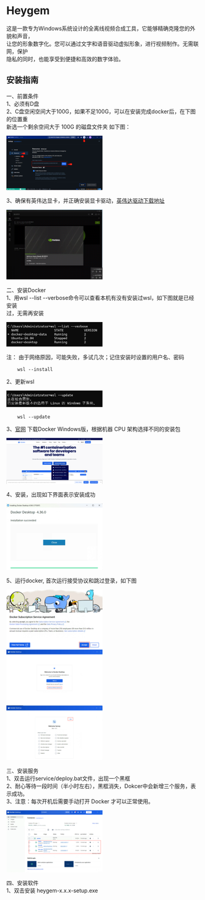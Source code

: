 # Heygem   
这是一款专为Windows系统设计的全离线视频合成工具，它能够精确克隆您的外貌和声音，   
让您的形象数字化。您可以通过文字和语音驱动虚拟形象，进行视频制作。无需联网，保护   
隐私的同时，也能享受到便捷和高效的数字体验。   

## 安装指南   
一、前置条件   
1、必须有D盘   
2、C盘空闲空间大于100G，如果不足100G，可以在安装完成docker后，在下图的位置重   
新选一个剩余空间大于 100G 的磁盘文件夹 如下图：  

<div style="width: 100%; text-align: left;">
  <img src="assets/1.png" style="width: 50%; height: auto;"/>
</div>   

3、确保有英伟达显卡，并正确安装显卡驱动，[英伟达驱动下载地址](https://www.nvidia.cn/drivers/lookup)      

<div style="width: 100%; text-align: left;">
  <img src="assets/2.png" style="width: 50%; height: auto;"/>
</div> 

二、安装Docker   
1、用wsl --list --verbose命令可以查看本机有没有安装过wsl，如下图就是已经安装   
过，无需再安装   
<div style="width: 100%; text-align: left;">
  <img src="assets/3.png" style="width: 50%; height: auto;"/>
</div> 

注： 由于网络原因，可能失败，多试几次；记住安装时设置的用户名、密码       

```   
    wsl --install    
```   

2、更新wsl   

<div style="width: 100%; text-align: left;">
  <img src="assets/4.png" style="width: 50%; height: auto;"/>
</div>    

```
    wsl --update   
```

3、[官网](https://www.docker.com) 下载Docker Windows版，根据机器 CPU 架构选择不同的安装包   

<div style="width: 100%; text-align: left;">
  <img src="assets/5.png" style="width: 50%; height: auto;"/>
</div> 
    
4、安装，出现如下界面表示安装成功   

<div style="width: 100%; text-align: left;">
  <img src="assets/6.png" style="width: 50%; height: auto;"/>
</div>    

5、运行docker, 首次运行接受协议和跳过登录，如下图  

<div style="width: 100%; text-align: left;">
  <img src="assets/7.png" style="width: 50%; height: auto;"/>
</div> 

<div style="width: 100%; text-align: left;">
  <img src="assets/8.png" style="width: 50%; height: auto;"/>
</div> 

<div style="width: 100%; text-align: left;">
  <img src="assets/9.png" style="width: 50%; height: auto;"/>
</div> 


三、安装服务   
1、双击运行service/deploy.bat文件，出现一个黑框   
2、耐心等待一段时间（半小时左右），黑框消失，Dokcer中会新增三个服务，表示成功。   
3、注意：每次开机后需要手动打开 Docker 才可以正常使用。     

<div style="width: 100%; text-align: left;">
  <img src="assets/10.png" style="width: 50%; height: auto;"/>
</div> 

四、安装软件   
1、双击安装 heygem-x.x.x-setup.exe   


